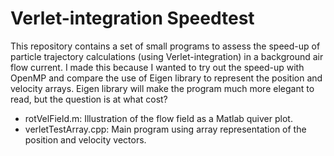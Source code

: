 # Verlet-integration Speedtest

This repository contains a set of small programs to assess the speed-up of particle trajectory calculations (using Verlet-integration) in a background air flow current. I made this because I wanted to try out the speed-up with OpenMP and compare the use of Eigen library to represent the position and velocity arrays. Eigen library will make the program much more elegant to read, but the question is at what cost?

- rotVelField.m: Illustration of the flow field as a Matlab quiver plot.
- verletTestArray.cpp: Main program using array representation of the position and velocity vectors.